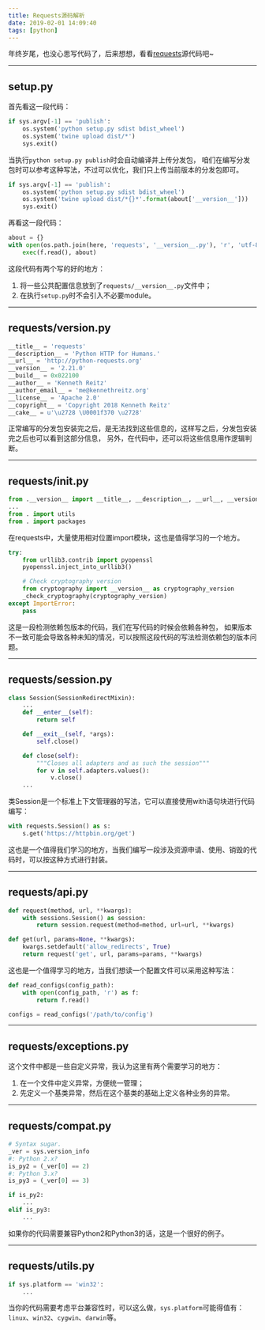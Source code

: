 ```yaml
---
title: Requests源码解析
date: 2019-02-01 14:09:40
tags: [python]
---
```


年终岁尾，也没心思写代码了，后来想想，看看[requests][]源代码吧~

[requests]: https://github.com/requests/requests

--------

## setup.py

首先看这一段代码：

```python
if sys.argv[-1] == 'publish':
    os.system('python setup.py sdist bdist_wheel')
    os.system('twine upload dist/*')
    sys.exit()
```

当执行`python setup.py publish`时会自动编译并上传分发包，
咱们在编写分发包时可以参考这种写法，不过可以优化，我们只上传当前版本的分发包即可。

```python
if sys.argv[-1] == 'publish':
    os.system('python setup.py sdist bdist_wheel')
    os.system('twine upload dist/*{}*'.format(about['__version__']))
    sys.exit()
```

再看这一段代码：

```python
about = {}
with open(os.path.join(here, 'requests', '__version__.py'), 'r', 'utf-8') as f:
    exec(f.read(), about)
```

这段代码有两个写的好的地方：

1. 将一些公共配置信息放到了`requests/__version__.py`文件中；
2. 在执行`setup.py`时不会引入不必要module。

<!--more-->

--------

## requests/__version__.py

```python
__title__ = 'requests'
__description__ = 'Python HTTP for Humans.'
__url__ = 'http://python-requests.org'
__version__ = '2.21.0'
__build__ = 0x022100
__author__ = 'Kenneth Reitz'
__author_email__ = 'me@kennethreitz.org'
__license__ = 'Apache 2.0'
__copyright__ = 'Copyright 2018 Kenneth Reitz'
__cake__ = u'\u2728 \U0001f370 \u2728'
```

正常编写的分发包安装完之后，是无法找到这些信息的，这样写之后，分发包安装完之后也可以看到这部分信息，
另外，在代码中，还可以将这些信息用作逻辑判断。

--------

## requests/__init__.py

```python
from .__version__ import __title__, __description__, __url__, __version__
...
from . import utils
from . import packages
```

在requests中，大量使用相对位置import模块，这也是值得学习的一个地方。

```python
try:
    from urllib3.contrib import pyopenssl
    pyopenssl.inject_into_urllib3()

    # Check cryptography version
    from cryptography import __version__ as cryptography_version
    _check_cryptography(cryptography_version)
except ImportError:
    pass
```

这是一段检测依赖包版本的代码，我们在写代码的时候会依赖各种包，
如果版本不一致可能会导致各种未知的情况，可以按照这段代码的写法检测依赖包的版本问题。

--------

## requests/session.py

```python
class Session(SessionRedirectMixin):
    ...
    def __enter__(self):
        return self

    def __exit__(self, *args):
        self.close()

    def close(self):
        """Closes all adapters and as such the session"""
        for v in self.adapters.values():
            v.close()
    ...
```

类Session是一个标准上下文管理器的写法，它可以直接使用with语句块进行代码编写：

```python
with requests.Session() as s:
    s.get('https://httpbin.org/get')
```

这也是一个值得我们学习的地方，当我们编写一段涉及资源申请、使用、销毁的代码时，可以按这种方式进行封装。

--------

## requests/api.py

```python
def request(method, url, **kwargs):
    with sessions.Session() as session:
        return session.request(method=method, url=url, **kwargs)

def get(url, params=None, **kwargs):
    kwargs.setdefault('allow_redirects', True)
    return request('get', url, params=params, **kwargs)
```

这也是一个值得学习的地方，当我们想读一个配置文件可以采用这种写法：

```python
def read_configs(config_path):
    with open(config_path, 'r') as f:
        return f.read()

configs = read_configs('/path/to/config')
```

--------

## requests/exceptions.py

这个文件中都是一些自定义异常，我认为这里有两个需要学习的地方：

1. 在一个文件中定义异常，方便统一管理；
2. 先定义一个基类异常，然后在这个基类的基础上定义各种业务的异常。

--------

## requests/compat.py

```python
# Syntax sugar.
_ver = sys.version_info
#: Python 2.x?
is_py2 = (_ver[0] == 2)
#: Python 3.x?
is_py3 = (_ver[0] == 3)

if is_py2:
    ...
elif is_py3:
    ...
```

如果你的代码需要兼容Python2和Python3的话，这是一个很好的例子。

--------

## requests/utils.py

```python
if sys.platform == 'win32':
    ...
```

当你的代码需要考虑平台兼容性时，可以这么做，`sys.platform`可能得值有：
`linux`、`win32`、`cygwin`、`darwin`等。
